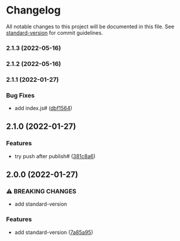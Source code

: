 # Changelog

All notable changes to this project will be documented in this file. See [standard-version](https://github.com/conventional-changelog/standard-version) for commit guidelines.

### 2.1.3 (2022-05-16)

### 2.1.2 (2022-05-16)

### 2.1.1 (2022-01-27)


### Bug Fixes

* add index.js# ([dbf1564](https://github.com/Gjb7598189/release-auto2/commit/dbf15646efe96f0245ff0dc07398b63480c0688c))

## 2.1.0 (2022-01-27)


### Features

* try push after publish# ([381c8a6](https://github.com/Gjb7598189/release-auto2/commit/381c8a61624c911e28f99feb02a66f9035722595))

## 2.0.0 (2022-01-27)


### ⚠ BREAKING CHANGES

* add standard-version

### Features

* add standard-version ([7a85a95](https://github.com/Gjb7598189/release-auto2/commit/7a85a95a13e314bd49d2a451d00cbbf3cb28ebf7))

